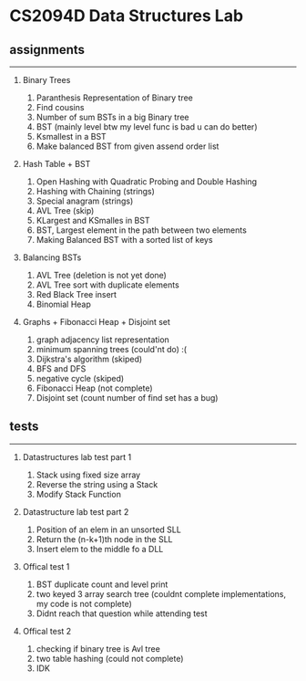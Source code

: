 # CS2094D Data Structures Lab

## assignments

---

1. Binary Trees
	1. Paranthesis Representation of Binary tree
	2. Find cousins
	3. Number of sum BSTs in a big Binary tree
	4. BST (mainly level btw my level func is bad u can do better)
	5. Ksmallest in a BST
	6. Make balanced BST from given assend order list
2. Hash Table + BST
	1. Open Hashing with Quadratic Probing and Double Hashing
	2. Hashing with Chaining (strings)
	3. Special anagram (strings)
	4. AVL Tree (skip)
	5. KLargest and KSmalles in BST
	6. BST, Largest element in the path between two elements
	7. Making Balanced BST with a sorted list of keys

3. Balancing BSTs
	1. AVL Tree (deletion is not yet done)
	2. AVL Tree sort with duplicate elements
	3. Red Black Tree insert
	4. Binomial Heap

4. Graphs + Fibonacci Heap + Disjoint set
	1. graph adjacency list representation
	2. minimum spanning trees (could'nt do) :(
	3. Dijkstra's algorithm (skiped)
	4. BFS and DFS
	5. negative cycle (skiped)
	6. Fibonacci Heap (not complete)
	7. Disjoint set (count number of find set has a bug)


## tests

---

1. Datastructures lab test part 1
    1. Stack using fixed size array
    2. Reverse the string using a Stack
    3. Modify Stack Function

2. Datastructure lab test part 2
	1. Position of an elem in an unsorted SLL
	2. Return the (n-k+1)th node in the SLL
	3. Insert elem to the middle fo a DLL

3. Offical test 1
	1. BST duplicate count and level print
	2. two keyed 3 array search tree (couldnt complete implementations, my code is not complete)
	3. Didnt reach that question while attending test

4. Offical test 2
	1. checking if binary tree is Avl tree
	2. two table hashing (could not complete)
	3. IDK

